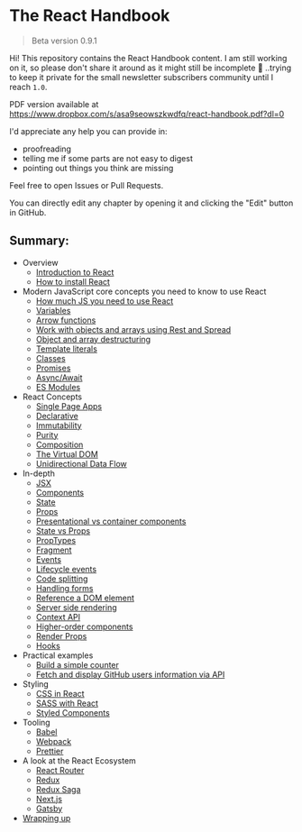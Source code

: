 # The React Handbook

> Beta version 0.9.1

Hi! This repository contains the React Handbook content. I am still working on it, so please don't share it around as it might still be incomplete 🙂 ..trying to keep it private for the small newsletter subscribers community until I reach `1.0`.

PDF version available at <https://www.dropbox.com/s/asa9seowszkwdfq/react-handbook.pdf?dl=0>

I'd appreciate any help you can provide in:

- proofreading
- telling me if some parts are not easy to digest
- pointing out things you think are missing

Feel free to open Issues or Pull Requests.

You can directly edit any chapter by opening it and clicking the "Edit" button in GitHub.

## Summary:

- Overview
  - [Introduction to React](content/react-introduction/index.md)
  - [How to install React](content/react-installation/index.md)
- Modern JavaScript core concepts you need to know to use React
  - [How much JS you need to use React](content/react-javascript/index.md)
  - [Variables](content/javascript-variables/index.md)
  - [Arrow functions](content/javascript-arrow-functions/index.md)
  - [Work with objects and arrays using Rest and Spread](content/javascript-rest-spread/index.md)
  - [Object and array destructuring](content/javascript-destructuring/index.md)
  - [Template literals](content/javascript-template-literals/index.md)
  - [Classes](content/javascript-classes/index.md)
  - [Promises](content/javascript-promises/index.md)
  - [Async/Await](content/javascript-async-await/index.md)
  - [ES Modules](content/es-modules/index.md)
- React Concepts
  - [Single Page Apps](content/single-page-application/index.md)
  - [Declarative](content/react-declarative/index.md)
  - [Immutability](content/react-immutability/index.md)
  - [Purity](content/react-purity/index.md)
  - [Composition](content/react-composition/index.md)
  - [The Virtual DOM](content/react-virtual-dom/index.md)
  - [Unidirectional Data Flow](content/react-unidirectional-data-flow/index.md)
- In-depth
  - [JSX](content/jsx/index.md)
  - [Components](content/react-components/index.md)
  - [State](content/react-state/index.md)
  - [Props](content/react-props/index.md)
  - [Presentational vs container components](content/react-presentational-vs-container-components/index.md)
  - [State vs Props](content/react-state-vs-props/index.md)
  - [PropTypes](content/react-proptypes/index.md)
  - [Fragment](content/react-fragment/index.md)
  - [Events](content/react-events/index.md)
  - [Lifecycle events](content/react-lifecycle-events/index.md)
  - [Code splitting](content/react-code-splitting/index.md)
  - [Handling forms](content/react-forms/index.md)
  - [Reference a DOM element](content/react-ref-element/index.md)
  - [Server side rendering](content/react-server-side-rendering/index.md)
  - [Context API](content/react-context-api/index.md)
  - [Higher-order components](content/react-higher-order-components/index.md)
  - [Render Props](content/react-render-props/index.md)
  - [Hooks](content/react-hooks/index.md)
- Practical examples
  - [Build a simple counter](content/react-example-counter/index.md)
  - [Fetch and display GitHub users information via API](content/react-example-githubusers/index.md)
- Styling
  - [CSS in React](content/react-css/index.md)
  - [SASS with React](content/react-sass/index.md)
  - [Styled Components](content/styled-components/index.md)
- Tooling
  - [Babel](content/babel/index.md)
  - [Webpack](content/webpack/index.md)
  - [Prettier](content/prettier/index.md)
- A look at the React Ecosystem
  - [React Router](content/react-router/index.md)
  - [Redux](content/redux/index.md)
  - [Redux Saga](content/redux-saga/index.md)
  - [Next.js](content/nextjs/index.md)
  - [Gatsby](content/gatsby/index.md)
- [Wrapping up](content/book-wrap-up/index.md)
